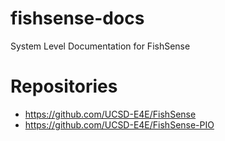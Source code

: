 # fishsense-docs
System Level Documentation for FishSense

# Repositories
- https://github.com/UCSD-E4E/FishSense
- https://github.com/UCSD-E4E/FishSense-PIO